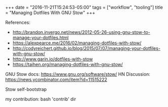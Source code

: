 +++
date = "2016-11-21T15:24:53-05:00"
tags = ["workflow", "tooling"]
title = "Managing Dotfiles With GNU Stow"
+++

References:

- http://brandon.invergo.net/news/2012-05-26-using-gnu-stow-to-manage-your-dotfiles.html
- https://alexpearce.me/2016/02/managing-dotfiles-with-stow/
- http://codyreichert.github.io/blog/2015/07/07/managing-your-dotfiles-with-gnu-stow/
- http://www.garin.io/dotfiles-with-stow
- https://taihen.org/managing-dotfiles-with-gnu-stow/

GNU Stow docs: https://www.gnu.org/software/stow/
HN Discussion: https://news.ycombinator.com/item?id=11515222

Stow self-bootstrap

my contribution: bash 'contrib' dir

